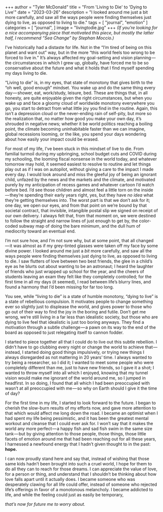 +++
author = "Tyler McDonald"
title = "From 'Living to Die' to 'Dying to Live'"
date = "2023-03-26"
description = "I looked around me just a bit more carefully, and saw all the ways people were finding themselves just dying to live, as opposed to living to die."
tags = [
    "journal",
    "emotion"
]
categories = [
    "journal",
]
image = "livingtodie.jpg"
+++
*(If you’re looking for a nice accompanying piece that motivated this piece, but mostly the latter half, I recommend “Sea Change” by Stephan Moccio.)*

I’ve historically had a distaste for life. Not in the “I’m tired of being on this planet and want out” way, but in the more “this world feels too wrong to be forced to live in.” It’s always affected my goal-setting and vision planning — the circumstances in which I grew up, globally, have forced me to be so conservative about the future and what it holds that I find myself spending my days living to die.

“Living to die” is, in my eyes, that state of monotony that gives birth to the “oh well, good enough” mindset. You wake up and do the same thing every day — shower, eat, work/study, leisure, bed. These are things that, in all honesty, are quite enjoyable given the right circumstances, but when you wake up and face a gloomy cloud of worldwide monotony everywhere you go, you start to detract from what little joy you find in the routine. Again, this isn’t a depression cloud or the never-ending rain of self-pity, but more so the realization that, no matter how good you make your own day, it’s shrouded in negative news; whether it be world politics reaching a boiling point, the climate becoming uninhabitable faster than we can imagine, global recessions looming, or the like, you spend your days wondering about how easily your impact could be erased.

For most of my life, I’ve been stuck in this mindset of live to die. From familial turmoil during my upbringing, school budget cuts and COVID during my schooling, the looming fiscal nonsense in the world today, and whatever tomorrow may hold, it seemed easiest to resolve to routine and let things play out as if I was on autopilot, without giving a care to the impact I made every day. I would look around and miss the gleeful joy of being an ignorant child, unfazed by the news and the markets and the climate, and motivated purely by my anticipation of recess games and whatever cartoon I’d watch before bed. I’d see those children and almost feel a little torn on the inside — they’re spending their early years right, yes, but they have *no idea* what they’re getting themselves into. The worst part is that we don’t ask for it; one day, we open our eyes, and from that point on we’re bound by that societal contract, that invisible, intangible postal slip we signed on receipt of our own delivery. I always felt that, from that moment on, we were destined to follow the straight and narrow lines of just enough to get by, the color-coded subway map of doing the bare minimum, and the dull hum of mediocrity toward an eventual end.

I’m not sure how, and I’m not sure why, but at some point, that all changed — it was almost as if my grey-tinted glasses were taken off my face by some divine power. I looked around me just a *bit* more carefully, and saw all the ways people were finding themselves just dying to live, as opposed to living to die. I saw flutters of love between two best friends, the glee in a child’s eye as he blurts out about wanting to be an astronaut; I heard the laughter of friends who just wrapped up school for the year, and the cheers of students leaving an exam they felt like they completely controlled; for the first time in all my days (it seemed), I read between life’s blurry lines, and found a harmony that I’d been missing for far too long.

You see, while “living to die” is a state of humble monotony, “dying to live” is a state of rebellious compulsion. It motivates people to change something ever so slightly just to displease the world, and gives power to those who go out of their way to find the joy in the boring and futile. Don’t get me wrong, we’re still living in a far less than idealistic society, but those who are dying to live feel that idealistic is just too boring anyways. They find a motivation through a subtle challenge — a pawn on its way to the end of the board as opposed to just relegating itself to cannon fodder.

I started to piece together all that I could do to live out this subtle rebellion. I didn’t have to go clubbing every night or change the world to achieve that — instead, I started doing good things impulsively, or trying new things I always disregarded as not mattering in 20 years’ time. I always wanted to try being a researcher, so I did it; I wanted to meet some people who were completely different than me, just to have new friends, so I gave it a shot; I wanted to throw myself into all which I enjoyed, knowing that my tunnel vision would make me ignorant of the world around me, so I jumped in headfirst. In so doing, I found that all which I had been preoccupied with wasn’t at all preoccupied with me — so why on Earth should I give it the time of day?

For the first time in my life, I started to look forward to the future. I began to cherish the slow-burn results of my efforts now, and gave more attention to that which would affect me long down the road. I became an optimist when I had spent my life being pessimistic, and it has been the greatest mental workout and cleanse that I could ever ask for. I won’t say that it makes the world any more perfect — a happy fish and sad fish swim in the same size tank — but by giving attention to those people, those things, those little facets of emotion around me that had been reaching out for all these years, I harnessed a newfound energy that I hadn’t given thought to in the past: **hope.**

I can now proudly stand here and say that, instead of wishing that those same kids hadn’t been brought into such a cruel world, I hope for them to do all they can to reach for those dreams. I can appreciate the value of love, for a person or thing, and understand that I shouldn’t be thinking about how love falls apart until it actually does. I became someone who was desperately clawing for all life could offer, instead of someone who rejected life’s offerings in favor of a monotonous melancholy. I became addicted to life, and while the feeling could just as easily be temporary,

*that’s now for future me to worry about.*